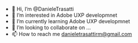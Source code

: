 - 👋 Hi, I’m @DanieleTrasatti
- 👀 I’m interested in Adobe UXP developmnet
- 🌱 I’m currently learning Adobe UXP developmnet
- 💞️ I’m looking to collaborate on ...
- 📫 How to reach me danieletrasattirm@gmail.com

<!---
DanieleTrasatti/DanieleTrasatti is a ✨ special ✨ repository because its `README.md` (this file) appears on your GitHub profile.
You can click the Preview link to take a look at your changes.
--->
